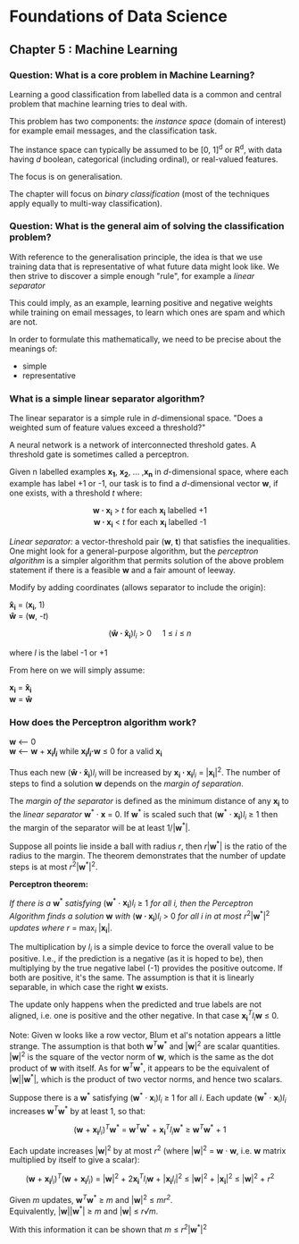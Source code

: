 # Foundations of Data Science
## Chapter 5 : Machine Learning
### Question: What is a core problem in Machine Learning?

Learning a good classification from labelled data is a common and central problem that machine learning tries to deal with.

This problem has two components: the *instance space* (domain of interest) for example email messages, and the classification task.

The instance space can typically be assumed to be [0, 1]<sup>d</sup> or R<sup>d</sup>, with data having *d* boolean, categorical (including ordinal), or real-valued features.

The focus is on generalisation.

The chapter will focus on *binary classification* (most of the techniques apply equally to multi-way classification).

### Question: What is the general aim of solving the classification problem?

With reference to the generalisation principle, the idea is that we use training data that is representative of what future data might look like. We then strive to discover a simple enough "rule", for example a *linear separator*

This could imply, as an example, learning positive and negative weights while training on email messages, to learn which ones are spam and which are not.

In order to formulate this mathematically, we need to be precise about the meanings of:
- simple
- representative

### What is a simple linear separator algorithm?

The linear separator is a simple rule in *d*-dimensional space. "Does a weighted sum of feature values exceed a threshold?"

A neural network is a network of interconnected threshold gates. A threshold gate is sometimes called a perceptron.

Given n labelled examples <b>x<sub>1</sub></b>, <b>x<sub>2</sub></b>, ... ,<b>x<sub>n</sub></b> in *d*-dimensional space,
where each example has label +1 or -1,
our task is to find a *d*-dimensional vector **w**, if one exists, with a threshold *t* where:

<p style="text-align: center;">
<b>w · x<sub>i</sub></b> > <i>t</i> for each <b>x<sub>i</sub></b> labelled +1  
</br>
<b>w · x<sub>i</sub></b> < <i>t</i> for each <b>x<sub>i</sub></b> labelled -1
</p>

*Linear separator:* a vector-threshold pair (**w**, **t**) that satisfies the inequalities.  
One might look for a general-purpose algorithm, but the *perceptron algorithm* is a simpler algorithm that permits solution of the above problem statement if there is a feasible **w** and a fair amount of leeway.

Modify by adding coordinates (allows separator to include the origin):

<b>x̂<sub>i</sub></b> = (<b>x<sub>i</sub></b>, 1)
</br>
<b>ŵ</b> = (<b>w</b>, <i>-t</i>)

<p style="text-align: center;">
(<b>ŵ · x̂<sub>i</sub></b>)<i>l<sub>i</sub></i> > 0 &nbsp&nbsp&nbsp 1 ≤ <i>i</i> ≤ <i>n</i>
</p>

where *l* is the label -1 or +1

From here on we will simply assume:

<b>x<sub>i</sub></b> = <b>x̂<sub>i</sub></b>
</br>
<b>w</b> = <b>ŵ</b>

### How does the Perceptron algorithm work?

**w** ⟵ 0  
**w** ⟵ **w** + **x<sub>i</sub><i>l<sub>i</sub></i>**     while **x<sub>i</sub><i>l<sub>i</sub></i>·w** ≤ 0 for a valid **x<sub>i</sub>**

Thus each new (<b>ŵ · x̂<sub>i</sub></b>)<i>l<sub>i</sub></i> will be increased by **x<sub>i</sub> · x<sub>i</sub>**<i>l<sub>i</sub></i> = |**x<sub>i</sub>**|<sup>2</sup>. The number of steps to find a solution **w** depends on the *margin of separation*.

The *margin of the separator* is defined as the minimum distance of any **x<sub>i</sub>** to the *linear separator* <b>w</b><sup>\*</sup> · <b>x</b> = 0. If <b>w</b><sup>\*</sup> is scaled such that (<b>w</b><sup>\*</sup> · <b>x<sub>i</sub></b>)<i>l<sub>i</sub></i> ≥ 1 then the margin of the separator will be at least 1/|<b>w</b><sup>\*</sup>|. 

Suppose all points lie inside a ball with radius *r*, then *r*|<b>w</b><sup>\*</sup>| is the ratio of the radius to the margin. The theorem demonstrates that the number of update steps is at most *r*<sup>2</sup>|<b>w</b><sup>\*</sup>|<sup>2</sup>.

**Perceptron theorem:**

<i>If there is a </i><b>w</b><sup>\*</sup><i> satisfying </i>(<b>w</b><sup>\*</sup> · <b>x<sub>i</sub></b>)<i>l<sub>i</sub></i> ≥ 1 <i>for all i, then the Perceptron Algorithm finds a solution </i><b>w</b> <i>with</i> (<b>w · x<sub>i</sub></b>)<i>l<sub>i</sub></i> > 0 <i>for all i in at most </i>*r*<sup>2</sup>|<b>w</b><sup>\*</sup>|<sup>2</sup> <i>updates where r</i> = max<i><sub>i</sub></i> |**x<sub>i</sub>**|.

The multiplication by <i>l<sub>i</sub></i> is a simple device to force the overall value to be positive. I.e., if the prediction is a negative (as it is hoped to be), then multiplying by the true negative label (-1) provides the positive outcome. If both are positive, it's the same. The assumption is that it is linearly separable, in which case the right <b>w</b> exists.

The update only happens when the predicted and true labels are not aligned, i.e. one is positive and the other negative. In that case <b>x<sub>i</sub></b><i><sup>T</sup></i><i>l<sub>i</sub></i><b>w</b> ≤ 0.

Note: Given w looks like a row vector, Blum et al's notation appears a little strange. The assumption is that both <b>w</b><sup><i>T</i></sup><b>w</b><sup>\*</sup> and |<b>w</b>|<sup>2</sup> are scalar quantities. |<b>w</b>|<sup>2</sup> is the square of the vector norm of **w**, which is the same as the dot product of **w** with itself. As for <b>w</b><sup><i>T</i></sup><b>w</b><sup>\*</sup>, it appears to be the equivalent of |<b>w</b>||<b>w</b><sup>*</sup>|, which is the product of two vector norms, and hence two scalars.

Suppose there is a <b>w</b><sup>\*</sup> satisfying (<b>w</b><sup>\*</sup> · <b>x</b><sub>i</sub>)<i>l<sub>i</sub></i> ≥ 1 for all *i*. Each update (<b>w</b><sup>\*</sup> · <b>x</b><sub>i</sub>)<i>l<sub>i</sub></i> increases <b>w</b><sup><i>T</i></sup><b>w</b><sup>\*</sup> by at least 1, so that:

<p style="text-align: center;">
(<b>w</b> + <b>x<sub>i</sub></b><i>l<sub>i</sub></i>)<sup><i>T</i></sup><b>w</b><sup>*</sup> = <b>w<i></b><sup>T</sup></i><b>w</b><sup>*</sup> + <b>x<sub>i</sub><i></b><sup>T</sup></i><i>l<sub>i</sub></i><b>w</b><sup>*</sup> ≥ <b>w<i></b><sup>T</sup><b></i>w</b><sup>*</sup> + 1
</p>

Each update increases |<b>w</b>|<sup>2</sup> by at most <i>r</i><sup>2</sup> (where |<b>w</b>|<sup>2</sup> = <b>w</b> · <b>w</b>, i.e. <b>w</b> matrix multiplied by itself to give a scalar):

<p style="text-align: center;">
(<b>w</b> + <b>x<sub>i</sub></b><i>l<sub>i</sub></i>)<sup><i>T</i></sup>(<b>w</b> + <b>x<sub>i</sub></b><i>l<sub>i</sub></i>) = |<b>w</b>|<sup>2</sup> + 2<b>x<sub>i</sub></b><i></b><sup>T</sup></i><i>l<sub>i</sub></i><b>w</b> + |<b>x<sub>i</sub></b><i>l<sub>i</sub></i>|<sup>2</sup> ≤ |<b>w</b>|<sup>2</sup> + |<b>x<sub>i</sub></b>|<sup>2</sup> ≤ |<b>w</b>|<sup>2</sup> + <i>r</i><sup>2</sup>
</p>

Given <i>m</i> updates, <b>w</b><i><sup>T</sup></i><b>w</b><sup>\*</sup> ≥ *m* and |<b>w</b>|<sup>2</sup> ≤ <i>mr<sup>2</sup></i>.  
Equivalently, |<b>w</b>||<b>w</b><sup>*</sup>| ≥ <i>m</i> and |<b>w</b>| ≤ <i>r√m</i>.

With this information it can be shown that *m* ≤ <i>r<sup>2</sup></i>|<b>w</b><sup>\*</sup>|<sup>2</sup>
